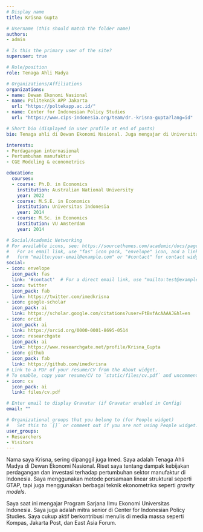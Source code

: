 ```yaml
---
# Display name
title: Krisna Gupta

# Username (this should match the folder name)
authors:
- admin

# Is this the primary user of the site?
superuser: true

# Role/position
role: Tenaga Ahli Madya

# Organizations/Affiliations
organizations:
- name: Dewan Ekonomi Nasional
- name: Politeknik APP Jakarta
  url: "https://poltekapp.ac.id/"
- name: Center for Indonesian Policy Studies
  url: "https://www.cips-indonesia.org/team/dr.-krisna-gupta?lang=id"

# Short bio (displayed in user profile at end of posts)
bio: Tenaga ahli di Dewan Ekonomi Nasional. Juga mengajar di Universitas Indonesia. Mitra senior di Center for Indonesian Policy Studies. Fokus penelitian tentang dampak kebijakan perdagangan dan investasi terhadap ekonomi Indonesia, terutama sektor manufaktur. Kontributor di [East Asia Forum](https://eastasiaforum.org/author/krisna-gupta/) dan [The Conversation Indonesia](https://theconversation.com/profiles/krisna-gupta-1133995)

interests:
- Perdagangan internasional
- Pertumbuhan manufaktur
- CGE Modeling & econometrics

education:
  courses:
  - course: Ph.D. in Economics
    institution: Australian National University
    year: 2022
  - course: M.S.E. in Economics
    institution: Universitas Indonesia
    year: 2014
  - course: M.Sc. in Economics
    institution: VU Amsterdam
    year: 2014

# Social/Academic Networking
# For available icons, see: https://sourcethemes.com/academic/docs/page-builder/#icons
#   For an email link, use "fas" icon pack, "envelope" icon, and a link in the
#   form "mailto:your-email@example.com" or "#contact" for contact widget.
social:
- icon: envelope
  icon_pack: fas
  link: '#contact'  # For a direct email link, use "mailto:test@example.org".
- icon: twitter
  icon_pack: fab
  link: https://twitter.com/imedkrisna
- icon: google-scholar
  icon_pack: ai
  link: https://scholar.google.com/citations?user=FtBxfAcAAAAJ&hl=en
- icon: orcid
  icon_pack: ai
  link: https://orcid.org/0000-0001-8695-0514
- icon: researchgate
  icon_pack: ai
  link: https://www.researchgate.net/profile/Krisna_Gupta
- icon: github
  icon_pack: fab
  link: https://github.com/imedkrisna
# Link to a PDF of your resume/CV from the About widget.
# To enable, copy your resume/CV to `static/files/cv.pdf` and uncomment the lines below.
- icon: cv
  icon_pack: ai
  link: files/cv.pdf

# Enter email to display Gravatar (if Gravatar enabled in Config)
email: ""

# Organizational groups that you belong to (for People widget)
#   Set this to `[]` or comment out if you are not using People widget.
user_groups:
- Researchers
- Visitors
---
```


 Nama saya Krisna, sering dipanggil juga Imed. Saya adalah Tenaga Ahli Madya di Dewan Ekonomi Nasional. Riset saya tentang dampak kebijakan perdagangan dan investasi terhadap pertumbuhan sektor manufaktur di Indonesia. Saya menggunakan metode persamaan linear struktural seperti GTAP, tapi juga menggunakan berbagai teknik ekonometrika seperti *gravity models*.

 Saya saat ini mengajar Program Sarjana Ilmu Ekonomi Universitas Indonesia. Saya juga adalah mitra senior di Center for Indonesian Policy Studies. Saya cukup aktif berkontribusi menulis di media massa seperti Kompas, Jakarta Post, dan East Asia Forum.
